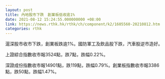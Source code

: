 ```yaml
---
layout: post
title: 內地股市下跌　創業板低收逾1%
date: 2021-08-12 15:24:55.000000000 +08:00
link: https://news.rthk.hk/rthk/ch/component/k2/1605560-20210812.htm
categories: rthk
---
```


滬深股市收市下跌，創業板跌逾1%。國防軍工及飲品股下跌，汽車股逆市造好。

上證綜合指數收市報3524點，跌7點，跌幅0.22%。

深證成份指數收市報14901點，跌119點，跌幅0.79%。創業板指數收市報3386點，跌50點，跌幅1.47%。
